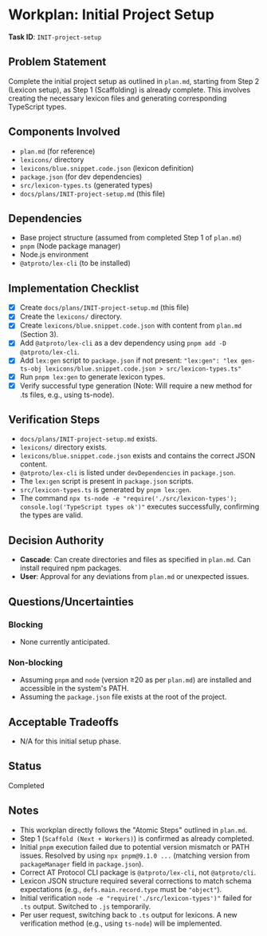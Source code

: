 # Workplan: Initial Project Setup

**Task ID**: `INIT-project-setup`

## Problem Statement

Complete the initial project setup as outlined in `plan.md`, starting from Step 2 (Lexicon setup), as Step 1 (Scaffolding) is already complete. This involves creating the necessary lexicon files and generating corresponding TypeScript types.

## Components Involved

* `plan.md` (for reference)
* `lexicons/` directory
* `lexicons/blue.snippet.code.json` (lexicon definition)
* `package.json` (for dev dependencies)
* `src/lexicon-types.ts` (generated types)
* `docs/plans/INIT-project-setup.md` (this file)

## Dependencies

* Base project structure (assumed from completed Step 1 of `plan.md`)
* `pnpm` (Node package manager)
* Node.js environment
* `@atproto/lex-cli` (to be installed)

## Implementation Checklist

* [X] Create `docs/plans/INIT-project-setup.md` (this file)
* [X] Create the `lexicons/` directory.
* [X] Create `lexicons/blue.snippet.code.json` with content from `plan.md` (Section 3).
* [X] Add `@atproto/lex-cli` as a dev dependency using `pnpm add -D @atproto/lex-cli`.
* [X] Add `lex:gen` script to `package.json` if not present: `"lex:gen": "lex gen-ts-obj lexicons/blue.snippet.code.json > src/lexicon-types.ts"`
* [X] Run `pnpm lex:gen` to generate lexicon types.
* [X] Verify successful type generation (Note: Will require a new method for .ts files, e.g., using ts-node).

## Verification Steps

* `docs/plans/INIT-project-setup.md` exists.
* `lexicons/` directory exists.
* `lexicons/blue.snippet.code.json` exists and contains the correct JSON content.
* `@atproto/lex-cli` is listed under `devDependencies` in `package.json`.
* The `lex:gen` script is present in `package.json` scripts.
* `src/lexicon-types.ts` is generated by `pnpm lex:gen`.
* The command `npx ts-node -e "require('./src/lexicon-types'); console.log('TypeScript types ok')"` executes successfully, confirming the types are valid.

## Decision Authority

* **Cascade**: Can create directories and files as specified in `plan.md`. Can install required npm packages.
* **User**: Approval for any deviations from `plan.md` or unexpected issues.

## Questions/Uncertainties

### Blocking

* None currently anticipated.

### Non-blocking

* Assuming `pnpm` and `node` (version ≥20 as per `plan.md`) are installed and accessible in the system's PATH.
* Assuming the `package.json` file exists at the root of the project.

## Acceptable Tradeoffs

* N/A for this initial setup phase.

## Status

Completed

## Notes

* This workplan directly follows the "Atomic Steps" outlined in `plan.md`.
* Step 1 (`Scaffold (Next + Workers)`) is confirmed as already completed.
* Initial `pnpm` execution failed due to potential version mismatch or PATH issues. Resolved by using `npx pnpm@9.1.0 ...` (matching version from `packageManager` field in `package.json`).
* Correct AT Protocol CLI package is `@atproto/lex-cli`, not `@atproto/cli`.
* Lexicon JSON structure required several corrections to match schema expectations (e.g., `defs.main.record.type` must be `"object"`).
* Initial verification `node -e "require('./src/lexicon-types')"` failed for `.ts` output. Switched to `.js` temporarily.
* Per user request, switching back to `.ts` output for lexicons. A new verification method (e.g., using `ts-node`) will be implemented.
